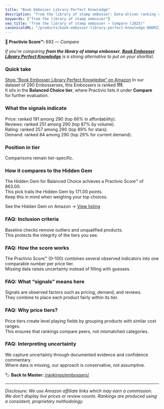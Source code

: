 ```yaml
---
title: "Book Embosser Library Perfect Knowledge"
description: "from the library of stamp embosser: Data-driven ranking using the Practivio Score™. Positioned by quality, value, demand, findability, momentum."
keywords: ["from the library of stamp embosser"]
seo_title: "from the library of stamp embosser — Compare (2025)"
canonicalURL: "/products/book-embosser-library-perfect-knowledge-B0DRZ29LGQ/"
---
```


**🛒 Practivio Score™:** 692 — _Compare_


*If you're comparing **from the library of stamp embosser**, **[Book Embosser Library Perfect Knowledge](https://www.amazon.com/dp/B0DRZ29LGQ?tag=practivio-20)** is a strong alternative to put on your shortlist.*
### Quick take
[Shop “Book Embosser Library Perfect Knowledge” on Amazon](https://www.amazon.com/dp/B0DRZ29LGQ?tag=practivio-20)
In our dataset of 290 Embosserses, this Embossers is ranked **111**.  
It sits in the **Balanced Choice tier**, where Practivio lists it under **Compare** for further evaluation.

### What the signals indicate
Price: ranked 191 among 290 (top 66% in affordability).  
Reviews: ranked 251 among 290 (top 87% by volume).  
Rating: ranked 257 among 290 (top 89% for stars).  
Demand: ranked 84 among 290 (top 29% for current demand).

### Position in tier
Comparisons remain tier-specific.

### How it compares to the Hidden Gem
The Hidden Gem for Balanced Choice achieves a Practivio Score™ of 863.00.  
This pick trails the Hidden Gem by 171.00 points.  
Keep this in mind when weighing your top choices.  

See the Hidden Gem on Amazon → [View listing](https://www.amazon.com/dp/B09TQ5X3HR?tag=practivio-20)

### FAQ: Inclusion criteria
Baseline checks remove outliers and unqualified products.  
This protects the integrity of the tiers you see.

### FAQ: How the score works
The Practivio Score™ (0–100) combines several observed indicators into one comparable number per price tier.  
Missing data raises uncertainty instead of filling with guesses.

### FAQ: What “signals” means here
Signals are observed factors such as pricing, demand, and reviews.  
They combine to place each product fairly within its tier.

### FAQ: Why price tiers?
Price tiers create level playing fields by grouping products with similar cost ranges.  
This ensures that rankings compare peers, not mismatched categories.

### FAQ: Interpreting uncertainty
We capture uncertainty through documented evidence and confidence commentary.  
Where data is missing, our approach is conservative, not assumptive.

<!-- Missing template for Compare/CompareWithinPriceClass -->


🏷️ **Back to Master:** [/rankings/embossers/](/rankings/embossers/)

---
_Disclosure: We use Amazon affiliate links which may earn a commission. We don’t display live prices or review counts. Rankings are produced using a consistent, proprietary methodology._
